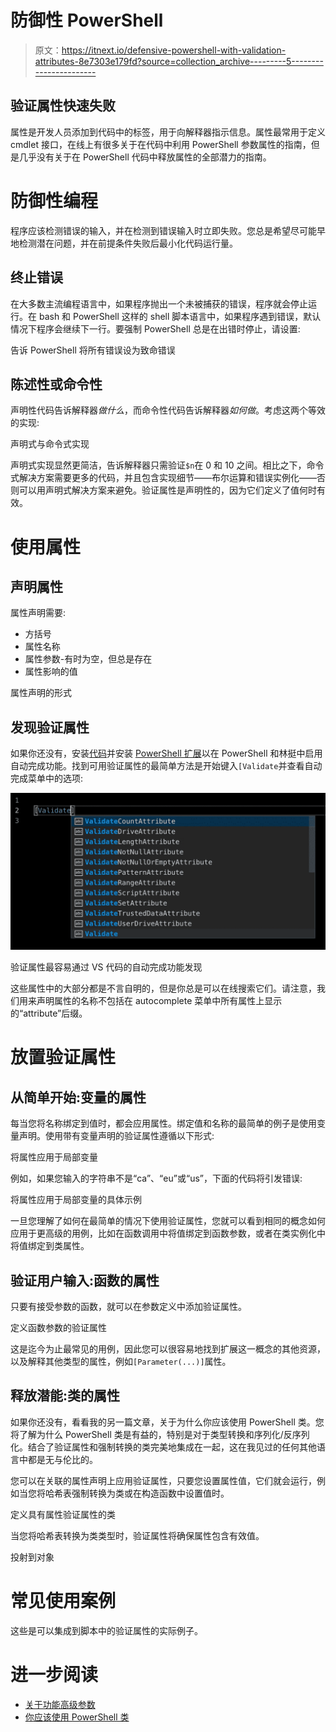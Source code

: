 # 防御性 PowerShell

> 原文：<https://itnext.io/defensive-powershell-with-validation-attributes-8e7303e179fd?source=collection_archive---------5----------------------->

## 验证属性快速失败

属性是开发人员添加到代码中的标签，用于向解释器指示信息。属性最常用于定义 cmdlet 接口，在线上有很多关于在代码中利用 PowerShell 参数属性的指南，但是几乎没有关于在 PowerShell 代码中释放属性的全部潜力的指南。

# 防御性编程

程序应该检测错误的输入，并在检测到错误输入时立即失败。您总是希望尽可能早地检测潜在问题，并在前提条件失败后最小化代码运行量。

## 终止错误

在大多数主流编程语言中，如果程序抛出一个未被捕获的错误，程序就会停止运行。在 bash 和 PowerShell 这样的 shell 脚本语言中，如果程序遇到错误，默认情况下程序会继续下一行。要强制 PowerShell 总是在出错时停止，请设置:

告诉 PowerShell 将所有错误设为致命错误

## 陈述性或命令性

声明性代码告诉解释器*做什么*，而命令性代码告诉解释器*如何做*。考虑这两个等效的实现:

声明式与命令式实现

声明式实现显然更简洁，告诉解释器只需验证`$n`在 0 和 10 之间。相比之下，命令式解决方案需要更多的代码，并且包含实现细节——布尔运算和错误实例化——否则可以用声明式解决方案来避免。验证属性是声明性的，因为它们定义了值何时有效。

# 使用属性

## 声明属性

属性声明需要:

*   方括号
*   属性名称
*   属性参数-有时为空，但总是存在
*   属性影响的值

属性声明的形式

## 发现验证属性

如果你还没有，安装[代码](https://code.visualstudio.com/)并安装 [PowerShell 扩展](https://github.com/PowerShell/vscode-powershell)以在 PowerShell 和林挺中启用自动完成功能。找到可用验证属性的最简单方法是开始键入`[Validate`并查看自动完成菜单中的选项:

![](img/1c1b65defdb4aae85139cbc82fc17a37.png)

验证属性最容易通过 VS 代码的自动完成功能发现

这些属性中的大部分都是不言自明的，但是你总是可以在线搜索它们。请注意，我们用来声明属性的名称不包括在 autocomplete 菜单中所有属性上显示的“attribute”后缀。

# 放置验证属性

## 从简单开始:变量的属性

每当您将名称绑定到值时，都会应用属性。绑定值和名称的最简单的例子是使用变量声明。使用带有变量声明的验证属性遵循以下形式:

将属性应用于局部变量

例如，如果您输入的字符串不是“ca”、“eu”或“us”，下面的代码将引发错误:

将属性应用于局部变量的具体示例

一旦您理解了如何在最简单的情况下使用验证属性，您就可以看到相同的概念如何应用于更高级的用例，比如在函数调用中将值绑定到函数参数，或者在类实例化中将值绑定到类属性。

## 验证用户输入:函数的属性

只要有接受参数的函数，就可以在参数定义中添加验证属性。

定义函数参数的验证属性

这是迄今为止最常见的用例，因此您可以很容易地找到扩展这一概念的其他资源，以及解释其他类型的属性，例如`[Parameter(...)]`属性。

## 释放潜能:类的属性

如果你还没有，看看我的另一篇文章，关于为什么你应该使用 PowerShell 类。您将了解为什么 PowerShell 类是有益的，特别是对于类型转换和序列化/反序列化。结合了验证属性和强制转换的类完美地集成在一起，这在我见过的任何其他语言中都是无与伦比的。

您可以在关联的属性声明上应用验证属性，只要您设置属性值，它们就会运行，例如当您将哈希表强制转换为类或在构造函数中设置值时。

定义具有属性验证属性的类

当您将哈希表转换为类类型时，验证属性将确保属性包含有效值。

投射到对象

# 常见使用案例

这些是可以集成到脚本中的验证属性的实际例子。

# 进一步阅读

*   [关于功能高级参数](https://docs.microsoft.com/en-us/powershell/module/microsoft.powershell.core/about/about_functions_advanced_parameters)
*   [你应该使用 PowerShell 类](https://medium.com/@cjkuech/you-should-be-using-powershell-classes-9966db76f909)